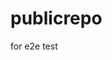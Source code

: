 # publicrepo
for e2e test



















































































































































































































































































































































































































































































































































































































































































































































































































































































































































































































































































































































































































































































































































































































































































































































































































































































































































































































































































































































































































































































































































































































































































































































































































































































































































































































































































































































































































































































































































































































































































































































































































































































































